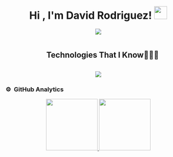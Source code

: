 <h1 align="center">Hi , I'm David Rodriguez! <img src="https://media.giphy.com/media/hvRJCLFzcasrR4ia7z/giphy.gif" width="35"></h1>
<p align="center">
  <a href="https://github.com/DenverCoder1/readme-typing-svg">
    <img src="https://readme-typing-svg.herokuapp.com?font=Time+New+Roman&color=%23C8BE25&size=25&center=true&vCenter=true&width=600&height=100&lines=Software+Engineer+💻;Java+Enthusiast+☕">
  </a>
</p>


<div id="user-content-toc">
  <ul align="center">
    <summary><h2 style="display: inline-block">Technologies That I Know👨🏻‍💻</h2></summary>
  </ul>
</div>

<p align="center">
  <a href="https://skillicons.dev">
    <img src="https://skillicons.dev/icons?i=git,aws,docker,kubernetes,jenkins,nest,java,spring,graphql,grafana,rabbitmq,kafka&perline=14" />
  </a>
</p>

 ### ⚙️ &nbsp;GitHub Analytics

<p align="center">
<a href="https://github.com/AVS1508">
  <img height="140em" src="https://github-readme-stats-eight-theta.vercel.app/api?username=devdevbadillo&show_icons=true&theme=ayu-mirage&include_all_commits=true&count_private=true"/>
  <img height="140em" src="https://github-readme-stats-eight-theta.vercel.app/api/top-langs/?username=devdevbadillo&layout=compact&langs_count=8&theme=ayu-mirage"/>
</a>
</p>
